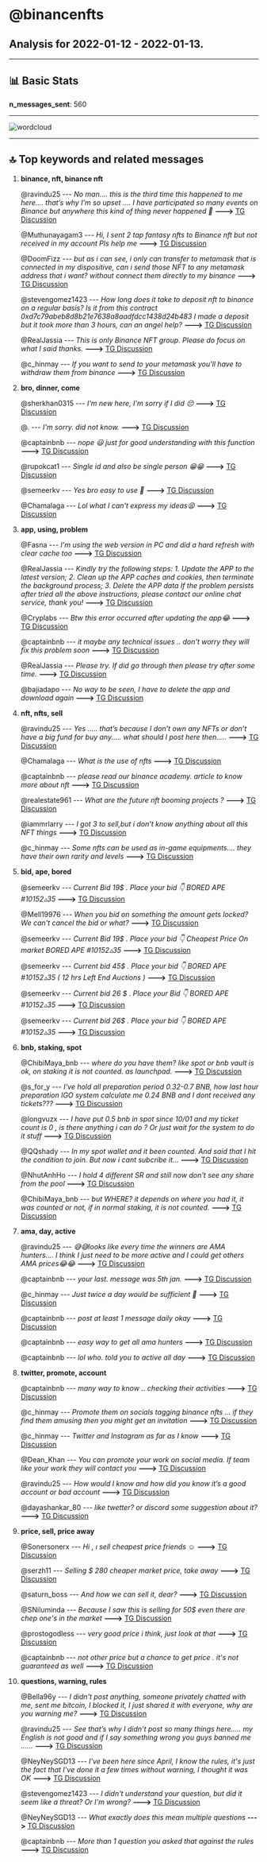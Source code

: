 # **@binancenfts**
 ## Analysis for **2022-01-12** - **2022-01-13**.

---

## 📊 **Basic Stats**

**n_messages_sent**: 560

---
![wordcloud](binancenfts_1Days_wordcloud.png)

---


## 🔝 **Top keywords and related messages**

1. **binance, nft, binance nft**

    @ravindu25 --- *No man.... this is the third time this happened to me here.... that’s why I’m so upset .... I have participated so many events on Binance but anywhere this kind of thing never happened 🥲* **--->** [TG Discussion](https://t.me/binancenfts/431515)

    @Muthunayagam3 --- *Hi, I sent 2 tap fantasy nfts to Binance nft but not received in my account Pls help me* **--->** [TG Discussion](https://t.me/binancenfts/430514)

    @DoomFizz --- *but as i can see, i only can transfer to metamask that is connected in my dispositive, can i send those NFT to any metamask address that i want? without connect them directly to my binance* **--->** [TG Discussion](https://t.me/binancenfts/431814)

    @stevengomez1423 --- *How long does it take to deposit nft to binance on a regular basis? Is it from this contract 0xd7c79abeb8d8b21e7638a8aadfdcc1438d24b483 I made a deposit but it took more than 3 hours, can an angel help?* **--->** [TG Discussion](https://t.me/binancenfts/430578)

    @RealJassia --- *This is only Binance NFT group. Please do focus on what I said thanks.* **--->** [TG Discussion](https://t.me/binancenfts/430254)

    @c_hinmay --- *If you want to send to your metamask you'll have to withdraw them from binance* **--->** [TG Discussion](https://t.me/binancenfts/431826)

2. **bro, dinner, come**

    @sherkhan0315 --- *I'm new here, I'm sorry if I did 😔* **--->** [TG Discussion](https://t.me/binancenfts/430260)

    @. --- *I'm sorry.  did not know.* **--->** [TG Discussion](https://t.me/binancenfts/430945)

    @captainbnb --- *nope 😃 just  for good understanding with this function* **--->** [TG Discussion](https://t.me/binancenfts/431477)

    @rupokcat1 --- *Single id and also be single person 😁😁* **--->** [TG Discussion](https://t.me/binancenfts/432326)

    @semeerkv --- *Yes bro easy to use 🙂* **--->** [TG Discussion](https://t.me/binancenfts/432095)

    @Chamalaga --- *Lol what I can't express my ideas😫* **--->** [TG Discussion](https://t.me/binancenfts/431432)

3. **app, using, problem**

    @Fasna --- *I'm using the web version in PC and did a hard refresh with clear cache too* **--->** [TG Discussion](https://t.me/binancenfts/432243)

    @RealJassia --- *Kindly try the following steps:   1. Update the APP to the latest version; 2. Clean up the APP caches and cookies, then terminate the background process; 3. Delete the APP data If the problem persists after tried all the above instructions, please contact our online chat service, thank you!* **--->** [TG Discussion](https://t.me/binancenfts/432180)

    @Cryplabs --- *Btw this error occurred after updating the app😂* **--->** [TG Discussion](https://t.me/binancenfts/432182)

    @captainbnb --- *it maybe any technical issues .. don't worry  they will fix this problem soon* **--->** [TG Discussion](https://t.me/binancenfts/431921)

    @RealJassia --- *Please try. If did go through then please try after some time.* **--->** [TG Discussion](https://t.me/binancenfts/432201)

    @bajiadapo --- *No way to be seen, I have to delete the app and download again* **--->** [TG Discussion](https://t.me/binancenfts/432271)

4. **nft, nfts, sell**

    @ravindu25 --- *Yes ..... that’s because I don’t own any NFTs or don’t have a big fund for buy any..... what should I post here then.....* **--->** [TG Discussion](https://t.me/binancenfts/431273)

    @Chamalaga --- *What is the use of nfts* **--->** [TG Discussion](https://t.me/binancenfts/430717)

    @captainbnb --- *please read our binance academy. article to know more about nft* **--->** [TG Discussion](https://t.me/binancenfts/431254)

    @realestate961 --- *What are the future nft booming projects ?* **--->** [TG Discussion](https://t.me/binancenfts/430996)

    @iammrlarry --- *I got 3 to sell,but i don't know anything about all this NFT things* **--->** [TG Discussion](https://t.me/binancenfts/430928)

    @c_hinmay --- *Some nfts can be used as in-game equipments.... they have their own rarity and levels* **--->** [TG Discussion](https://t.me/binancenfts/430726)

5. **bid, ape, bored**

    @semeerkv --- *Current Bid 19$ . Place your bid 👇  BORED APE #10152▵35* **--->** [TG Discussion](https://t.me/binancenfts/430290)

    @Mell19976 --- *When you bid on something the amount gets locked? We can't cancel the bid or what?* **--->** [TG Discussion](https://t.me/binancenfts/430647)

    @semeerkv --- *Current Bid 19$ . Place your bid 👇 Cheapest Price On market   BORED APE #10152▵35* **--->** [TG Discussion](https://t.me/binancenfts/430683)

    @semeerkv --- *Current bid 45$ . Place your bid 👇  BORED APE #10152▵35  ( 12 hrs Left End Auctions )* **--->** [TG Discussion](https://t.me/binancenfts/432343)

    @semeerkv --- *Current bid 26 $ . Place your Bid 👇  BORED APE #10152▵35* **--->** [TG Discussion](https://t.me/binancenfts/431774)

    @semeerkv --- *Current bid 26$ . Place your bid 👇  BORED APE #10152▵35* **--->** [TG Discussion](https://t.me/binancenfts/432025)

6. **bnb, staking, spot**

    @ChibiMaya_bnb --- *where do you have them? like spot or bnb vault is ok, on staking it is not counted. as launchpad.* **--->** [TG Discussion](https://t.me/binancenfts/430487)

    @s_for_y --- *I've hold all preparation period 0.32-0.7 BNB, how last hour preparation IGO  system calculate me 0.24 BNB and I dont received any tickets???* **--->** [TG Discussion](https://t.me/binancenfts/430467)

    @longvuzx --- *I have put 0.5 bnb in spot since 10/01 and my ticket count is 0 , is there anything i can do ? Or just wait for the system to do it stuff* **--->** [TG Discussion](https://t.me/binancenfts/430486)

    @QQshady --- *In my spot wallet and it been counted. And said that I hit the condition to join. But now i cant subcribe it...* **--->** [TG Discussion](https://t.me/binancenfts/430504)

    @NhutAnhHo --- *I hold 4 different SR and still now don't see any share from the pool* **--->** [TG Discussion](https://t.me/binancenfts/431717)

    @ChibiMaya_bnb --- *but WHERE? it depends on where you had it, it was counted or not, if in normal staking, it is not counted.* **--->** [TG Discussion](https://t.me/binancenfts/430501)

7. **ama, day, active**

    @ravindu25 --- *😅😅looks like every time the winners are AMA hunters.... I think I just need to be more active and I could get others AMA prices😂😂* **--->** [TG Discussion](https://t.me/binancenfts/431335)

    @captainbnb --- *your last. message was 5th jan.* **--->** [TG Discussion](https://t.me/binancenfts/431268)

    @c_hinmay --- *Just twice a day would be sufficient 🙂* **--->** [TG Discussion](https://t.me/binancenfts/431455)

    @captainbnb --- *post at least 1 message daily okay* **--->** [TG Discussion](https://t.me/binancenfts/431394)

    @captainbnb --- *easy way to get all ama hunters* **--->** [TG Discussion](https://t.me/binancenfts/431324)

    @captainbnb --- *lol  who. told you to active all day* **--->** [TG Discussion](https://t.me/binancenfts/431262)

8. **twitter, promote, account**

    @captainbnb --- *many way to know ..   checking their activities* **--->** [TG Discussion](https://t.me/binancenfts/431413)

    @c_hinmay --- *Promote them on socials tagging binance nfts ... if they find them amusing then you might get an invitation* **--->** [TG Discussion](https://t.me/binancenfts/430958)

    @c_hinmay --- *Twitter and Instagram as far as I know* **--->** [TG Discussion](https://t.me/binancenfts/430960)

    @Dean_Khan --- *You can promote your work on social media. If team like your work they will contact you* **--->** [TG Discussion](https://t.me/binancenfts/431014)

    @ravindu25 --- *How would I know and how did you know it’s a good account or bad account* **--->** [TG Discussion](https://t.me/binancenfts/431410)

    @dayashankar_80 --- *like twetter? or discord some suggestion about it?* **--->** [TG Discussion](https://t.me/binancenfts/431016)

9. **price, sell, price away**

    @Sonersonerx --- *Hi , ı sell cheapest price friends ☺️* **--->** [TG Discussion](https://t.me/binancenfts/430339)

    @serzh11 --- *Selling $ 280 cheaper market price, take away* **--->** [TG Discussion](https://t.me/binancenfts/430707)

    @saturn_boss --- *And how we can sell it, dear?* **--->** [TG Discussion](https://t.me/binancenfts/431891)

    @SNiluminda --- *Because I saw this is selling for 50$ even there are chep one's in the market* **--->** [TG Discussion](https://t.me/binancenfts/430570)

    @prostogodless --- *very good price i think, just look at that* **--->** [TG Discussion](https://t.me/binancenfts/430576)

    @captainbnb --- *not other price but a chance to get price . it's not guaranteed as well* **--->** [TG Discussion](https://t.me/binancenfts/431340)

10. **questions, warning, rules**

    @Bella96y --- *I didn't post anything, someone privately chatted with me, sent me bitcoin, I blocked it, I just shared it with everyone, why are you warning me?* **--->** [TG Discussion](https://t.me/binancenfts/431825)

    @ravindu25 --- *See that’s why I didn’t post so many things here..... my English is not good and if I say something wrong you guys banned me ......* **--->** [TG Discussion](https://t.me/binancenfts/431300)

    @NeyNeySGD13 --- *I've been here since April, I know the rules, it's just the fact that I've done it a few times without warning, I thought it was OK* **--->** [TG Discussion](https://t.me/binancenfts/431167)

    @stevengomez1423 --- *I didn't understand your question, but did it seem like a threat? Or I'm wrong?* **--->** [TG Discussion](https://t.me/binancenfts/431927)

    @NeyNeySGD13 --- *What exactly does this mean multiple questions* **--->** [TG Discussion](https://t.me/binancenfts/431124)

    @captainbnb --- *More than 1 question you asked that against the rules* **--->** [TG Discussion](https://t.me/binancenfts/431127)

